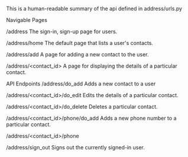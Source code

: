 This is a human-readable summary of the api defined in address/urls.py

Navigable Pages

/address
The sign-in, sign-up page for users.

/address/home
The default page that lists a user's contacts.

/address/add
A page for adding a new contact to the user.

/address/<contact_id>
A page for displaying the details of a particular contact.



API Endpoints
/address/do_add
Adds a new contact to a user

/address/<contact_id>/do_edit
Edits the details of a particular contact.

/address/<contact_id>/do_delete
Deletes a particular contact.

/address/<contact_id>/phone/do_add
Adds a new phone number to a particular contact.

/address/<contact_id>/phone

/address/sign_out
Signs out the currently signed-in user.
